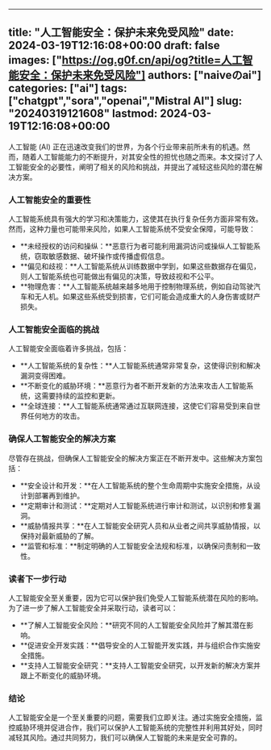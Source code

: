 
---
title: "人工智能安全：保护未来免受风险"
date: 2024-03-19T12:16:08+00:00
draft: false
images: ["https://og.g0f.cn/api/og?title=人工智能安全：保护未来免受风险"]
authors: ["naiveのai"]
categories: ["ai"]
tags: ["chatgpt","sora","openai","Mistral AI"]
slug: "20240319121608"
lastmod: 2024-03-19T12:16:08+00:00
---
人工智能 (AI) 正在迅速改变我们的世界，为各个行业带来前所未有的机遇。然而，随着人工智能能力的不断提升，对其安全性的担忧也随之而来。本文探讨了人工智能安全的必要性，阐明了相关的风险和挑战，并提出了减轻这些风险的潜在解决方案。

### 人工智能安全的重要性

人工智能系统具有强大的学习和决策能力，这使其在执行复杂任务方面非常有效。然而，这种力量也可能带来风险，如果人工智能系统不受安全保障，可能导致：

- **未经授权的访问和操纵：**恶意行为者可能利用漏洞访问或操纵人工智能系统，窃取敏感数据、破坏操作或传播虚假信息。
- **偏见和歧视：**人工智能系统从训练数据中学到，如果这些数据存在偏见，则人工智能系统也可能做出有偏见的决策，导致歧视和不公平。
- **物理危害：**人工智能系统越来越多地用于控制物理系统，例如自动驾驶汽车和无人机。如果这些系统受到损害，它们可能会造成重大的人身伤害或财产损失。

### 人工智能安全面临的挑战

人工智能安全面临着许多挑战，包括：

- **人工智能系统的复杂性：**人工智能系统通常非常复杂，这使得识别和解决漏洞变得困难。
- **不断变化的威胁环境：**恶意行为者不断开发新的方法来攻击人工智能系统，这需要持续的监控和更新。
- **全球连接：**人工智能系统通常通过互联网连接，这使它们容易受到来自世界任何地方的攻击。

### 确保人工智能安全的解决方案

尽管存在挑战，但确保人工智能安全的解决方案正在不断开发中。这些解决方案包括：

- **安全设计和开发：**在人工智能系统的整个生命周期中实施安全措施，从设计到部署再到维护。
- **定期审计和测试：**定期对人工智能系统进行审计和测试，以识别和修复漏洞。
- **威胁情报共享：**在人工智能安全研究人员和从业者之间共享威胁情报，以保持对最新威胁的了解。
- **监管和标准：**制定明确的人工智能安全法规和标准，以确保问责制和一致性。

### 读者下一步行动

人工智能安全至关重要，因为它可以保护我们免受人工智能系统潜在风险的影响。为了进一步了解人工智能安全并采取行动，读者可以：

- **了解人工智能安全风险：**研究不同的人工智能安全风险并了解其潜在影响。
- **促进安全开发实践：**倡导安全的人工智能开发实践，并与组织合作实施安全措施。
- **支持人工智能安全研究：**支持人工智能安全研究，以开发新的解决方案并跟上不断变化的威胁环境。

### 结论

人工智能安全是一个至关重要的问题，需要我们立即关注。通过实施安全措施，监控威胁环境并促进合作，我们可以保护人工智能系统的完整性并利用其好处，同时减轻其风险。通过共同努力，我们可以确保人工智能的未来是安全可靠的。